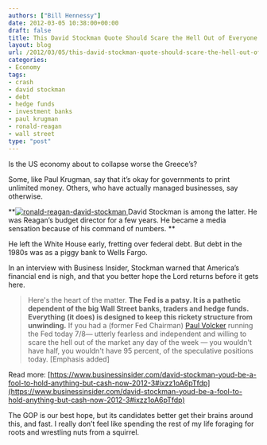 ```yaml
---
authors: ["Bill Hennessy"]
date: 2012-03-05 10:38:00+00:00
draft: false
title: This David Stockman Quote Should Scare the Hell Out of Everyone
layout: blog
url: /2012/03/05/this-david-stockman-quote-should-scare-the-hell-out-of-everyone/
categories:
- Economy
tags:
- crash
- david stockman
- debt
- hedge funds
- investment banks
- paul krugman
- ronald-reagan
- wall street
type: "post"
---
```


Is the US economy about to collapse worse the Greece’s?

 

Some, like Paul Krugman, say that it’s okay for governments to print unlimited money. Others, who have actually managed businesses, say otherwise.

 

**[![ronald-reagan-david-stockman](https://ludicrite.files.wordpress.com/2012/03/ronald-reagan-david-stockman_thumb.jpg)
](https://ludicrite.files.wordpress.com/2012/03/ronald-reagan-david-stockman.jpg)David Stockman is among the latter. He was Reagan’s budget director for a few years. He became a media sensation because of his command of numbers. **

 

He left the White House early, fretting over federal debt. But debt in the 1980s was as a piggy bank to Wells Fargo. 

 

In an interview with Business Insider, Stockman warned that America’s financial end is nigh, and that you better hope the Lord returns before it gets here.

 

>   
> 
> Here's the heart of the matter. **The Fed is a patsy. It is a pathetic dependent of the big Wall Street banks, traders and hedge funds. Everything (it does) is designed to keep this rickety structure from unwinding.** If you had a (former Fed Chairman) [Paul Volcker](https://www.businessinsider.com/blackboard/paul-volcker) running the Fed today 7/8— utterly fearless and independent and willing to scare the hell out of the market any day of the week — you wouldn't have half, you wouldn't have 95 percent, of the speculative positions today. [Emphasis added]
> 
> 

 

Read more: [https://www.businessinsider.com/david-stockman-youd-be-a-fool-to-hold-anything-but-cash-now-2012-3#ixzz1oA6pTfdp](https://www.businessinsider.com/david-stockman-youd-be-a-fool-to-hold-anything-but-cash-now-2012-3#ixzz1oA6pTfdp)

 

The GOP is our best hope, but its candidates better get their brains around this, and fast. I really don’t feel like spending the rest of my life foraging for roots and wrestling nuts from a squirrel. 
